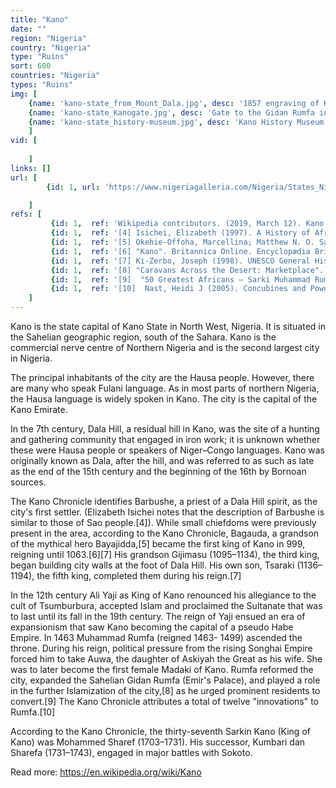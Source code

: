 ```yaml
---
title: "Kano"
date: ""
region: "Nigeria"
country: "Nigeria" 
type: "Ruins"
sort: 600
countries: "Nigeria"
types: "Ruins"
img: [
    {name: 'kano-state_from_Mount_Dala.jpg', desc: '1857 engraving of Kano, drawn after a sketch by Heinrich Barth'},
    {name: 'kano-state_Kanogate.jpg', desc: 'Gate to the Gidan Rumfa in 2005'},
    {name: 'kano-state_history-museum.jpg', desc: 'Kano History Museum constructed in the distinctive Hausa architectural style.'},
    ]
vid: [
        
    ]
links: []
url: [
        {id: 1, url: 'https://www.nigeriagalleria.com/Nigeria/States_Nigeria/Kano/Brief-History-of-Kano.html', title: 'Brief History of Kano State', desc: '' },

    ]
refs: [
         {id: 1,  ref: 'Wikipedia contributors. (2019, March 12). Kano. In Wikipedia, The Free Encyclopedia. Retrieved 21:53, March 18, 2019, from ', url: 'https://en.wikipedia.org/w/index.php?title=Kano&oldid=887391322'},
         {id: 1,  ref: '[4] Isichei, Elizabeth (1997). A History of African Societies to 1870. Cambridge University Press. p. 234. ISBN 0-521-45599-5.', url: ''},
         {id: 1,  ref: '[5] Okehie-Offoha, Marcellina; Matthew N. O. Sadiku (December 1995). Ethnic and Cultural Diversity in Nigeria. Africa World Press. p. 40. ISBN 978-0-86543-283-3.', url: ''},
         {id: 1,  ref: '[6] "Kano". Britannica Online. Encyclopædia Britannica, Inc.', url: 'https://www.britannica.com/topic/Hausa'},
         {id: 1,  ref: '[7] Ki-Zerbo, Joseph (1998). UNESCO General History of Africa, Vol. IV, Abridged Edition: Africa from the Twelfth to the Sixteenth Century. University of California Press. p. 107. ISBN 0-520-06699-5.', url: ''},
         {id: 1,  ref: '[8] "Caravans Across the Desert: Marketplace". AFRICA: One Continent. Many Worlds. Natural History Museum of Los Angeles County Foundation. Archived from the original on January 2, 2005. Retrieved 2007-05-06.', url: 'https://web.archive.org/web/20050102214010/http://www.nhm.org/africa/tour/desert/030.htm'},
         {id: 1,  ref: '[9]  "50 Greatest Africans – Sarki Muhammad Rumfa & Emperor Semamun". When We Ruled. Every Generation Media. Retrieved 2007-05-05.', url: 'http://www.whenweruled.com/articles.php?lng=en&pg=25'},
         {id: 1,  ref: '[10]  Nast, Heidi J (2005). Concubines and Power: Five Hundred Years in a Northern Nigerian Palace. University of Minnesota Press. p. 60. ISBN 0-8166-4154-4.', url: ''}
    ]
---
```

Kano is the state capital of Kano State in North West, Nigeria. It is situated in the Sahelian geographic region, south of the Sahara. Kano is the commercial nerve centre of Northern Nigeria and is the second largest city in Nigeria. 

The principal inhabitants of the city are the Hausa people. However, there are many who speak Fulani language. As in most parts of northern Nigeria, the Hausa language is widely spoken in Kano. The city is the capital of the Kano Emirate. 

In the 7th century, Dala Hill, a residual hill in Kano, was the site of a hunting and gathering community that engaged in iron work; it is unknown whether these were Hausa people or speakers of Niger–Congo languages. Kano was originally known as Dala, after the hill, and was referred to as such as late as the end of the 15th century and the beginning of the 16th by Bornoan sources.

The Kano Chronicle identifies Barbushe, a priest of a Dala Hill spirit, as the city's first settler. (Elizabeth Isichei notes that the description of Barbushe is similar to those of Sao people.[4]). While small chiefdoms were previously present in the area, according to the Kano Chronicle, Bagauda, a grandson of the mythical hero Bayajidda,[5] became the first king of Kano in 999, reigning until 1063.[6][7] His grandson Gijimasu (1095–1134), the third king, began building city walls at the foot of Dala Hill. His own son, Tsaraki (1136–1194), the fifth king, completed them during his reign.[7]

In the 12th century Ali Yaji as King of Kano renounced his allegiance to the cult of Tsumburbura, accepted Islam and proclaimed the Sultanate that was to last until its fall in the 19th century. The reign of Yaji ensued an era of expansionism that saw Kano becoming the capital of a pseudo Habe Empire. In 1463 Muhammad Rumfa (reigned 1463- 1499) ascended the throne. During his reign, political pressure from the rising Songhai Empire forced him to take Auwa, the daughter of Askiyah the Great as his wife. She was to later become the first female Madaki of Kano. Rumfa reformed the city, expanded the Sahelian Gidan Rumfa (Emir's Palace), and played a role in the further Islamization of the city,[8] as he urged prominent residents to convert.[9] The Kano Chronicle attributes a total of twelve "innovations" to Rumfa.[10]

According to the Kano Chronicle, the thirty-seventh Sarkin Kano (King of Kano) was Mohammed Sharef (1703–1731). His successor, Kumbari dan Sharefa (1731–1743), engaged in major battles with Sokoto.

Read more: https://en.wikipedia.org/wiki/Kano

